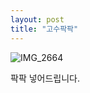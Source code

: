 ```yaml
---
layout: post
title: "고수팍팍"
---
```


![IMG_2664](https://user-images.githubusercontent.com/81041256/111923312-ed649a00-8ae1-11eb-8847-ba43c44fa6d1.JPG)

팍팍 넣어드립니다.
